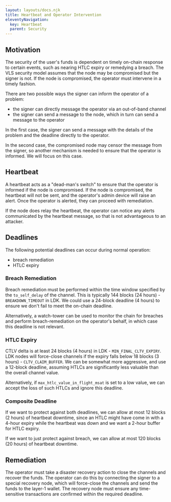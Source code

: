 ```yaml
---
layout: layouts/docs.njk
title: Heartbeat and Operator Intervention
eleventyNavigation:
  key: Heartbeat
  parent: Security
---
```


## Motivation

The security of the user's funds is dependent on timely on-chain response to certain events, such as nearing HTLC expiry
or remedying a breach.  The VLS security model assumes that the node may be compromised but the signer is not.  If the
node is compromised, the operator must intervene in a timely fashion.

There are two possible ways the signer can inform the operator of a problem:

- the signer can directly message the operator via an out-of-band channel
- the signer can send a message to the node, which in turn can send a message to the operator

In the first case, the signer can send a message with the details of the problem and the deadline directly to the
operator.

In the second case, the compromised node may censor the message from the signer, so another mechanism is needed to ensure that the
operator is informed.  We will focus on this case.

## Heartbeat

A heartbeat acts as a "dead-man's switch" to ensure that the operator is informed if the node is compromised.  If the
node is compromised, the heartbeat will not be sent, and the operator's admin device will raise an alert.  Once the operator
is alerted, they can proceed with remediation.

If the node does relay the heartbeat, the operator can notice any alerts communicated by the heartbeat message, so that
is not advantageous to an attacker.

## Deadlines

The following potential deadlines can occur during normal operation:

- breach remediation
- HTLC expiry

### Breach Remediation

Breach remediation must be performed within the time window specified by the `to_self_delay` of the channel.  This is
typically 144 blocks (24 hours) - `BREAKDOWN_TIMEOUT` in LDK.  We could use a 24-block deadline (4 hours) to ensure
we don't fail to meet the on-chain deadline.

Alternatively, a watch-tower can be used to monitor the chain for breaches and perform breach-remediation on the
operator's behalf, in which case this deadline is not relevant.

### HTLC Expiry

CTLV delta is at least 24 blocks (4 hours) in LDK - `MIN_FINAL_CLTV_EXPIRY`.  LDK nodes will force-close channels if the expiry
falls below 18 blocks (3 hours) - `CLTV_CLAIM_BUFFER`.  We can be somewhat more aggressive, and use a 12-block deadline, assuming
HTLCs are significantly less valuable than the overall channel value.


Alternatively, if `max_htlc_value_in_flight_msat` is set to a low value, we can accept the loss of such HTLCs and ignore this deadline.

### Composite Deadline

If we want to protect against both deadlines, we can allow at most 12 blocks (2 hours) of heartbeat downtime, since an
HTLC might have come in with a 4-hour expiry while the heartbeat was down and we want a 2-hour buffer for HTLC expiry.

If we want to just protect against breach, we can allow at most 120 blocks (20 hours) of heartbeat downtime.

## Remediation

The operator must take a disaster recovery action to close the channels and recover the funds.  The operator can do this
by connecting the signer to a special recovery node, which will force-close the channels and send the funds to the
layer-1 wallet.  The recovery node must ensure any time-sensitive transactions are confirmed within the required deadline.

